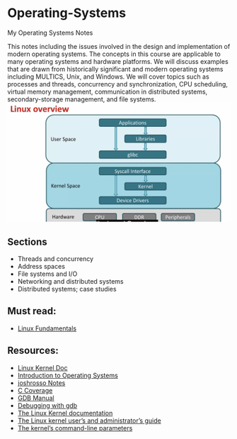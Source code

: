 # Operating-Systems
My Operating Systems Notes

This notes including the issues involved in the design and implementation of modern operating systems. The concepts in this course are applicable to many operating systems and hardware platforms. We will discuss examples that are drawn from historically significant and modern operating systems including MULTICS, Unix, and Windows. We will cover topics such as processes and threads, concurrency and synchronization, CPU scheduling, virtual memory management, communication in distributed systems, secondary-storage management, and file systems.
![Linux Overview](Linux_overview.png)  

## Sections
- Threads and concurrency
- Address spaces
- File systems and I/O
- Networking and distributed systems
- Distributed systems; case studies

## Must read:
- [Linux Fundamentals](https://academy.hackthebox.com/module/18/section/94) 

## Resources:
- [Linux Kernel Doc](https://docs.kernel.org/index.html)
- [Introduction to Operating Systems](https://os.eecs.umich.edu/)
- [joshrosso Notes](https://octetz.com/docs/)
- [C Coverage](https://websites.umich.edu/~eecs381/lecture/C_Coverage.pdf)
- [GDB Manual](https://ftp.gnu.org/old-gnu/Manuals/gdb/html_mono/gdb.html)
- [Debugging with gdb](https://www.sourceware.org/gdb/documentation/)
- [The Linux Kernel documentation](https://www.kernel.org/doc/html/v4.14/index.html#)
- [The Linux kernel user’s and administrator’s guide](https://www.kernel.org/doc/html/v4.14/admin-guide/index.html)
- [The kernel’s command-line parameters](https://www.kernel.org/doc/html/v4.14/admin-guide/kernel-parameters.html)